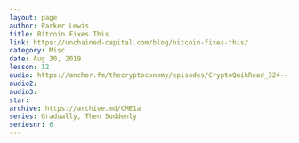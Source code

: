 ```yaml
---
layout: page
author: Parker Lewis
title: Bitcoin Fixes This
link: https://unchained-capital.com/blog/bitcoin-fixes-this/
category: Misc
date: Aug 30, 2019
lesson: 12
audio: https://anchor.fm/thecryptoconomy/episodes/CryptoQuikRead_324---Bitcoin-Fixes-This-Parker-Lewis-e97cia/a-a1332hb
audio2: 
audio3: 
star: 
archive: https://archive.md/CME1a
series: Gradually, Then Suddenly
seriesnr: 6
---
```

